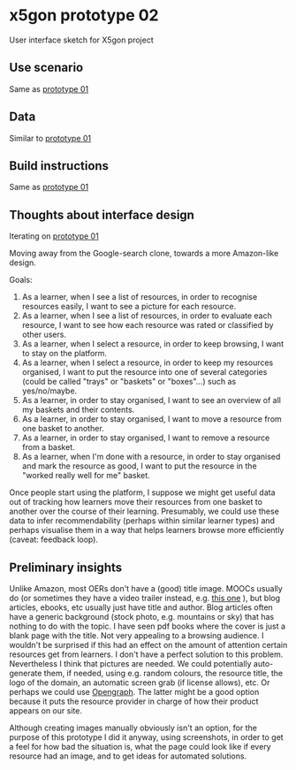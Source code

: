 # x5gon prototype 02

User interface sketch for X5gon project

## Use scenario

Same as [prototype 01](https://github.com/stefankreitmayer/x5_01_metacourse)

## Data

Similar to [prototype 01](https://github.com/stefankreitmayer/x5_01_metacourse)

## Build instructions

Same as [prototype 01](https://github.com/stefankreitmayer/x5_01_metacourse)

## Thoughts about interface design

Iterating on [prototype 01](https://github.com/stefankreitmayer/x5_01_metacourse)

Moving away from the Google-search clone, towards a more Amazon-like design.

Goals:
1. As a learner, when I see a list of resources, in order to recognise resources easily, I want to see a picture for each resource.
2. As a learner, when I see a list of resources, in order to evaluate each resource, I want to see how each resource was rated or classified by other users.
3. As a learner, when I select a resource, in order to keep browsing, I want to stay on the platform.
4. As a learner, when I select a resource, in order to keep my resources organised, I want to put the resource into one of several categories (could be called "trays" or "baskets" or "boxes"...) such as yes/no/maybe.
5. As a learner, in order to stay organised, I want to see an overview of all my baskets and their contents.
6. As a learner, in order to stay organised, I want to move a resource from one basket to another.
7. As a learner, in order to stay organised, I want to remove a resource from a basket.
8. As a learner, when I'm done with a resource, in order to stay organised and mark the resource as good, I want to put the resource in the "worked really well for me" basket.

Once people start using the platform, I suppose we might get useful data out of tracking how learners move their resources from one basket to another over the course of their learning. Presumably, we could use these data to infer recommendability (perhaps within similar learner types) and perhaps visualise them in a way that helps learners browse more efficiently (caveat: feedback loop).

## Preliminary insights

Unlike Amazon, most OERs don't have a (good) title image. MOOCs usually do (or sometimes they have a video trailer instead, e.g. [this one](https://www.udemy.com/machinelearning/) ), but blog articles, ebooks, etc usually just have title and author. Blog articles often have a generic background (stock photo, e.g. mountains or sky) that has nothing to do with the topic. I have seen pdf books where the cover is just a blank page with the title. Not very appealing to a browsing audience. I wouldn't be surprised if this had an effect on the amount of attention certain resources get from learners. I don't have a perfect solution to this problem.  Nevertheless I think that pictures are needed. We could potentially auto-generate them, if needed, using e.g. random colours, the resource title, the logo of the domain, an automatic screen grab (if license allows), etc. Or perhaps we could use [Opengraph](http://ogp.me/). The latter might be a good option because it puts the resource provider in charge of how their product appears on our site.

Although creating images manually obviously isn't an option, for the purpose of this prototype I did it anyway, using screenshots, in order to get a feel for how bad the situation is, what the page could look like if every resource had an image, and to get ideas for automated solutions.
